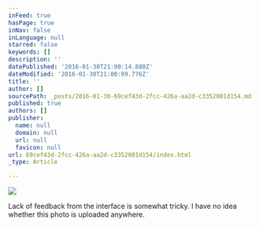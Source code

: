 ```yaml
---
inFeed: true
hasPage: true
inNav: false
inLanguage: null
starred: false
keywords: []
description: ''
datePublished: '2016-01-30T21:00:14.880Z'
dateModified: '2016-01-30T21:00:09.776Z'
title: ''
author: []
sourcePath: _posts/2016-01-30-69cef43d-2fcc-426a-aa2d-c3352001d154.md
published: true
authors: []
publisher:
  name: null
  domain: null
  url: null
  favicon: null
url: 69cef43d-2fcc-426a-aa2d-c3352001d154/index.html
_type: Article

---
```

![](https://s3-us-west-2.amazonaws.com/the-grid-img/p/2082ca7b66acbd012e8fdd7c9d7f10adebf26c3e.jpg)

Lack of feedback from the interface is somewhat tricky. I have no idea whether this photo is uploaded anywhere.